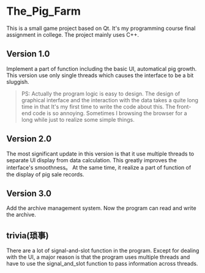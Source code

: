 # The_Pig_Farm

This is a small game project based on Qt. It's my programming course final assignment in college. The project mainly uses C++.

## Version 1.0

Implement a part of function including the basic UI, automatical pig growth.
This version use only single threads which causes the interface to be a bit sluggish.

> PS: Actually the program logic is easy to design. The design of graphical interface and the interaction with the data takes a quite long time in that It's my first time to write the code about this.
> The front-end code is so annoying. Sometimes I browsing the browser for a long while just to realize some simple things.

## Version 2.0

The most significant update in this version is that it use multiple threads to separate UI display from data calculation. This greatly improves the interface's smoothness。
At the same time, it realize a part of function of the display of pig sale records.

## Version 3.0

Add the archive management system. Now the program can read and write the archive.

## trivia(琐事)

There are a lot of signal-and-slot function in the program. Except for dealing with the UI, a major reason is that the program uses multiple threads and have to use the signal_and_slot function to pass information across threads.
